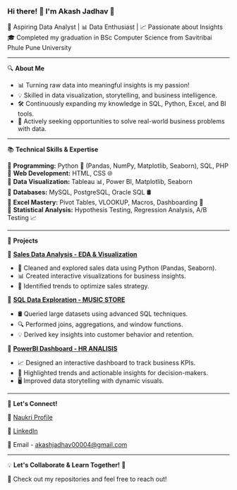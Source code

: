 ### Hi there! 👋 I'm Akash Jadhav 🚀
🎯 Aspiring Data Analyst | 📊 Data Enthusiast | 📈 Passionate about Insights
🎓 Completed my graduation in BSc Computer Science from Savitribai Phule Pune University



---

🔍 **About Me**
- 📊 Turning raw data into meaningful insights is my passion!
- 💡 Skilled in data visualization, storytelling, and business intelligence.
- 🛠️ Continuously expanding my knowledge in SQL, Python, Excel, and BI tools.
- 🎯 Actively seeking opportunities to solve real-world business problems with data.

---

📚 **Technical Skills & Expertise**  

🔹 **Programming:** Python 🐍 (Pandas, NumPy, Matplotlib, Seaborn), SQL, PHP  
🔹 **Web Development:** HTML, CSS 🌐  
🔹 **Data Visualization:** Tableau 📊, Power BI, Matplotlib, Seaborn  
🔹 **Databases:** MySQL, PostgreSQL, Oracle SQL 🛢️  
🔹 **Excel Mastery:** Pivot Tables, VLOOKUP, Macros, Dashboarding 📑  
🔹 **Statistical Analysis:** Hypothesis Testing, Regression Analysis, A/B Testing 📈  


---

🚀 **Projects**

🔹 **[Sales Data Analysis - EDA & Visualization](#)**
   - 🛒 Cleaned and explored sales data using Python (Pandas, Seaborn).
   - 📊 Created interactive visualizations for business insights.
   - 📌 Identified trends to optimize sales strategy.

🔹 **[SQL Data Exploration - MUSIC STORE](#)**
   - 🛢️ Queried large datasets using advanced SQL techniques.
   - 🔍 Performed joins, aggregations, and window functions.
   - 💡 Derived key insights into customer behavior and retention.

🔹 **[PowerBI Dashboard - HR ANALISIS](#)**
   - 📈 Designed an interactive dashboard to track business KPIs.
   - 🎯 Highlighted trends and actionable insights for decision-makers.
   - 🖥️ Improved data storytelling with dynamic visuals.

---

📩 **Let's Connect!**


💼 [Naukri Profile](https://www.naukri.com/mnjuser/homepage?utm_source=google&utm_medium=cpc&utm_campaign=Brand_Login_Register)


💼 [LinkedIn](https://www.linkedin.com/in/akash-jadhav-2857a132b?lipi=urn%3Ali%3Apage%3Ad_flagship3_profile_view_base_contact_details%3BWQrP69l8T1O7kUXonmOJLw%3D%3D)


📧 Email - akashjadhav00004@gmail.com

---

💡 **Let's Collaborate & Learn Together!** 🚀

📌 Check out my repositories and feel free to reach out!
